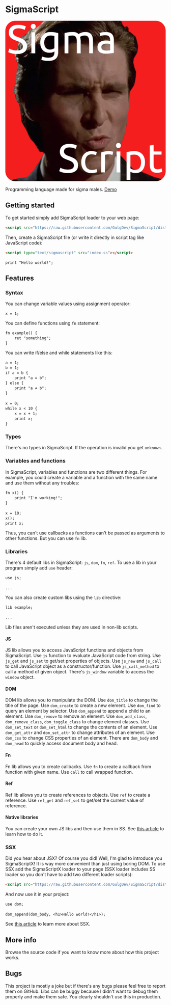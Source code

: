 # SigmaScript
![Logo](demo/logo.png)

Programming language made for sigma males.
[Demo](https://gulgdev.github.io/SigmaScript/demo/)

## Getting started
To get started simply add SigmaScript loader to your web page:
```html
<script src="https://raw.githubusercontent.com/GulgDev/SigmaScript/dist/sigmascript.js"></script>
```
Then, create a SigmaScript file (or write it directly in script tag like JavaScript code):
```html
<script type="text/sigmascript" src="index.ss"></script>
```
```
print "Hello world!";
```

## Features
### Syntax
You can change variable values using assignment operator:
```
x = 1;
```
You can define functions using `fn` statement:
```
fn example() {
    ret "something";
}
```
You can write if/else and while statements like this:
```
a = 1;
b = 1;
if a = b {
    print "a = b";
} else {
    print "a ≠ b";
}

x = 0;
while x < 10 {
    x = x + 1;
    print x;
}
```

### Types
There's no types in SigmaScript. If the operation is invalid you get `unknown`.

### Variables and functions
In SigmaScript, variables and functions are two different things. For example, you could create a variable and a function with the same name and use them without any troubles:
```
fn x() {
    print "I'm working!";
}

x = 10;
x();
print x;
```
Thus, you can't use callbacks as functions can't be passed as arguments to other functions. But you can use `fn` lib.

### Libraries
There's 4 default libs in SigmaScript: `js`, `dom`, `fn`, `ref`. To use a lib in your program simply add `use` header:
```
use js;

...
```
You can also create custom libs using the `lib` directive:
```
lib example;

...
```
Lib files aren't executed unless they are used in non-lib scripts.

#### JS
JS lib allows you to access JavaScript functions and objects from SigmaScript. Use `js` function to evaluate JavaScript code from string. Use `js_get` and `js_set` to get/set properties of objects. Use `js_new` and `js_call` to call JavaScript object as a constructor/function. Use `js_call_method` to call a method of given object. There's `js_window` variable to access the `window` object.

#### DOM
DOM lib allows you to manipulate the DOM. Use `dom_title` to change the title of the page. Use `dom_create` to create a new element. Use `dom_find` to query an element by selector. Use `dom_append` to append a child to an element. Use `dom_remove` to remove an element. Use `dom_add_class`, `dom_remove_class`, `dom_toggle_class` to change element classes. Use `dom_set_text` or `dom_set_html` to change the contents of an element. Use `dom_get_attr` and `dom_set_attr` to change attributes of an element. Use `dom_css` to change CSS properties of an element. There are `dom_body` and `dom_head` to quickly access document body and head.

#### Fn
Fn lib allows you to create callbacks. Use `fn` to create a callback from function with given name. Use `call` to call wrapped function.

#### Ref
Ref lib allows you to create references to objects. Use `ref` to create a reference. Use `ref_get` and `ref_set` to get/set the current value of reference.

#### Native libraries
You can create your own JS libs and then use them in SS. See [this article](native-libs.md) to learn how to do it.

### SSX
Did you hear about JSX? Of course you did! Well, I'm glad to introduce you SigmaScriptX! It is way more convenient than just using boring DOM. To use SSX add the SigmaScriptX loader to your page (SSX loader includes SS loader so you don't have to add two different loader scripts):
```html
<script src="https://raw.githubusercontent.com/GulgDev/SigmaScript/dist/sigmascriptx.js"></script>
```
And now use it in your project:
```
use dom;

dom_append(dom_body, <h1>Hello world!</h1>);
```
See [this article](ssx.md) to learn more about SSX.

## More info
Browse the source code if you want to know more about how this project works.

## Bugs
This project is mostly a joke but if there's any bugs please feel free to report them on GitHub. Libs can be buggy because I didn't want to debug them properly and make them safe. You clearly shouldn't use this in production.